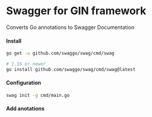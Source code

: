 # Swagger for GIN framework
Converts Go annotations to Swagger Documentation

#### Install

```sh
go get -u github.com/swaggo/swag/cmd/swag

# 1.16 or newer
go install github.com/swaggo/swag/cmd/swag@latest
```

#### Configuration

```sh
swag init -g cmd/main.go
```

#### Add anotations